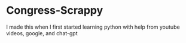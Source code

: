 # Congress-Scrappy
I made this when I first started learning python with help from youtube videos, google, and chat-gpt
